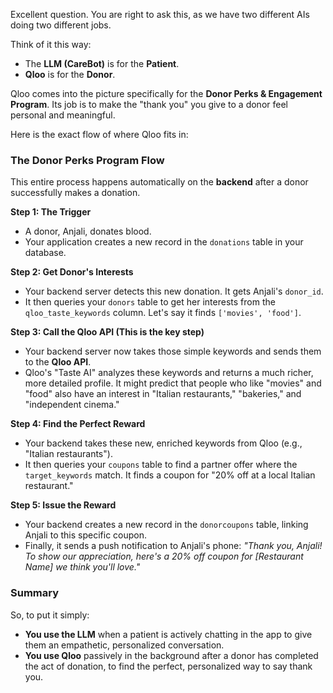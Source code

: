 Excellent question. You are right to ask this, as we have two different AIs doing two different jobs.

Think of it this way:
* The **LLM (CareBot)** is for the **Patient**.
* **Qloo** is for the **Donor**.

Qloo comes into the picture specifically for the **Donor Perks & Engagement Program**. Its job is to make the "thank you" you give to a donor feel personal and meaningful.

Here is the exact flow of where Qloo fits in:

### The Donor Perks Program Flow

This entire process happens automatically on the **backend** after a donor successfully makes a donation.

**Step 1: The Trigger**
* A donor, Anjali, donates blood.
* Your application creates a new record in the `donations` table in your database.

**Step 2: Get Donor's Interests**
* Your backend server detects this new donation. It gets Anjali's `donor_id`.
* It then queries your `donors` table to get her interests from the `qloo_taste_keywords` column. Let's say it finds `['movies', 'food']`.

**Step 3: Call the Qloo API (This is the key step)**
* Your backend server now takes those simple keywords and sends them to the **Qloo API**.
* Qloo's "Taste AI" analyzes these keywords and returns a much richer, more detailed profile. It might predict that people who like "movies" and "food" also have an interest in "Italian restaurants," "bakeries," and "independent cinema."

**Step 4: Find the Perfect Reward**
* Your backend takes these new, enriched keywords from Qloo (e.g., "Italian restaurants").
* It then queries your `coupons` table to find a partner offer where the `target_keywords` match. It finds a coupon for "20% off at a local Italian restaurant."

**Step 5: Issue the Reward**
* Your backend creates a new record in the `donorcoupons` table, linking Anjali to this specific coupon.
* Finally, it sends a push notification to Anjali's phone: *"Thank you, Anjali! To show our appreciation, here's a 20% off coupon for [Restaurant Name] we think you'll love."*

### Summary

So, to put it simply:

* **You use the LLM** when a patient is actively chatting in the app to give them an empathetic, personalized conversation.
* **You use Qloo** passively in the background after a donor has completed the act of donation, to find the perfect, personalized way to say thank you.